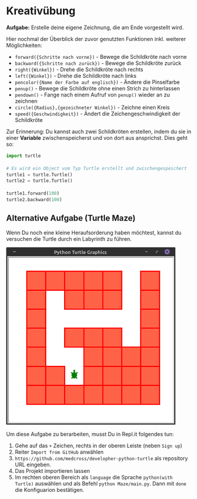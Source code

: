 # Kreativübung

**Aufgabe:** Erstelle deine eigene Zeichnung, die am Ende vorgestellt wird.

Hier nochmal der Überblick der zuvor genutzten Funktionen inkl. weiterer Möglichkeiten:

- `forward({Schritte nach vorne})` - Bewege die Schildkröte nach vorne
- `backward({Schritte nach zurück})` - Bewege die Schildkröte zurück
- `right({Winkel})` - Drehe die Schildkröte nach rechts
- `left({Winkel})` - Drehe die Schildkröte nach links
- `pencolor({Name der Farbe auf englisch})` - Ändere die Pinselfarbe
- `penup()` - Bewege die Schildkröte ohne einen Strich zu hinterlassen
- `pendown()` - Fange nach einem Aufruf von `penup()` wieder an zu zeichnen
- `circle({Radius},{gezeichneter Winkel})` - Zeichne einen Kreis
- `speed({Geschwindigkeit})` - Ändert die Zeichengeschwindigkeit der Schildkröte

Zur Erinnerung:
Du kannst auch zwei Schildkröten erstellen, indem du sie in einer **Variable** zwischenspeicherst und von dort aus ansprichst.
Dies geht so:

```python
import turtle

# Es wird ein Object vom Typ Turtle erstellt und zwischengespeichert
turtle1 = turtle.Turtle()
turtle2 = turtle.Turtle()

turtle1.forward(100)
turtle2.backward(100)
```

## Alternative Aufgabe (Turtle Maze)

Wenn Du noch eine kleine Heraufsorderung haben möchtest, kannst du versuchen die Turtle durch ein Labyrinth zu führen.

![Turtle Maze](../Media/turtle_maze.png)

Um diese Aufgabe zu berarbeiten, musst Du in Repl.it folgendes tun:

1. Gehe auf das `+` Zeichen, rechts in der oberen Leiste (neben `Sign up`)
1. Reiter `Import from GitHub` anwählen
1. `https://github.com/medcross/developher-python-turtle` als repository URL eingeben.
1. Das Projekt importieren lassen
1. Im rechten oberen Bereich als `language` die Sprache `python(with Turtle)` auswählen und als Befehl
    `python Maze/main.py`. Dann mit `done` die Konfiguarion bestätigen.
